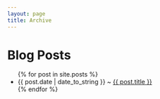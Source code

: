```yaml
---
layout: page
title: Archive
---
```

<div class="home">
	<h1>Blog Posts</h1>
	<ul class="posts">
		{% for post in site.posts %}
		<li><span>{{ post.date | date_to_string }}</span> <span class="seperator">~</span> <a href="{{ post.url }}">{{ post.title }}</a></li>
		{% endfor %}
	</ul>
</div>

